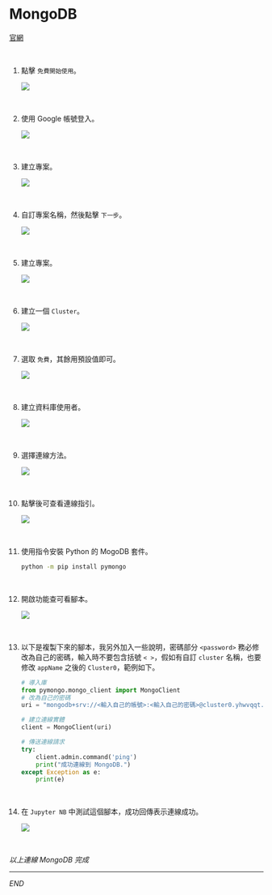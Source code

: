# MongoDB

[官網](https://www.mongodb.com/zh-cn)

<br>

1. 點擊 `免費開始使用`。

    ![](images/img_69.png)

<br>

2. 使用 Google 帳號登入。

    ![](images/img_70.png)

<br>

3. 建立專案。

    ![](images/img_71.png)

<br>

4. 自訂專案名稱，然後點擊 `下一步`。

    ![](images/img_72.png)

<br>

5. 建立專案。
    
    ![](images/img_73.png)

<br>

6. 建立一個 `Cluster`。

    ![](images/img_74.png)

<br>

7. 選取 `免費`，其餘用預設值即可。

    ![](images/img_75.png)

<br>

8. 建立資料庫使用者。

    ![](images/img_76.png)

<br>

9. 選擇連線方法。

    ![](images/img_77.png)

<br>

10. 點擊後可查看連線指引。

    ![](images/img_78.png)

<br>

11. 使用指令安裝 Python 的 MogoDB 套件。

    ```bash
    python -m pip install pymongo
    ```

<br>

12. 開啟功能查可看腳本。

    ![](images/img_79.png)

<br>

13. 以下是複製下來的腳本，我另外加入一些說明，密碼部分 `<password>` 務必修改為自己的密碼，輸入時不要包含括號 `< >`，假如有自訂 `cluster` 名稱，也要修改 `appName` 之後的 `Cluster0`，範例如下。

    ```python
    # 導入庫
    from pymongo.mongo_client import MongoClient
    # 改為自己的密碼
    uri = "mongodb+srv://<輸入自己的帳號>:<輸入自己的密碼>@cluster0.yhwvqqt.mongodb.net/?retryWrites=true&w=majority&appName=Cluster0"

    # 建立連線實體
    client = MongoClient(uri)

    # 傳送連線請求
    try:
        client.admin.command('ping')
        print("成功連線到 MongoDB.")
    except Exception as e:
        print(e)
    ```

<br>

14. 在 `Jupyter NB` 中測試這個腳本，成功回傳表示連線成功。

    ![](images/img_80.png)

<br>

_以上連線 MongoDB 完成_

___

_END_